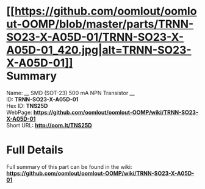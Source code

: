 
[[https://github.com/oomlout/oomlout-OOMP/blob/master/parts/TRNN-SO23-X-A05D-01/TRNN-SO23-X-A05D-01_420.jpg|alt=TRNN-SO23-X-A05D-01]]     
Summary
=================
  
Name: __ SMD (SOT-23) 500 mA NPN Transistor __    
ID: __TRNN-SO23-X-A05D-01__   
Hex ID: __TNS25D__   
WebPage: __https://github.com/oomlout/oomlout-OOMP/wiki/TRNN-SO23-X-A05D-01__   
Short URL: __http://oom.lt/TNS25D__   

Full Details
==========================
Full summary of this part can be found in the wiki:   
__https://github.com/oomlout/oomlout-OOMP/wiki/TRNN-SO23-X-A05D-01__    

